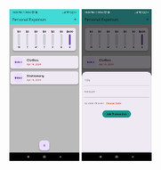 <span>
<img src="https://github.com/kartikpachori/PersonalExpensesApp/blob/main/assests/images/Pick1.jpg" width="25%" height="35%">
<img src="https://github.com/kartikpachori/PersonalExpensesApp/blob/main/assests/images/Pick2.jpg" width="25%" height="35%">
</span>
